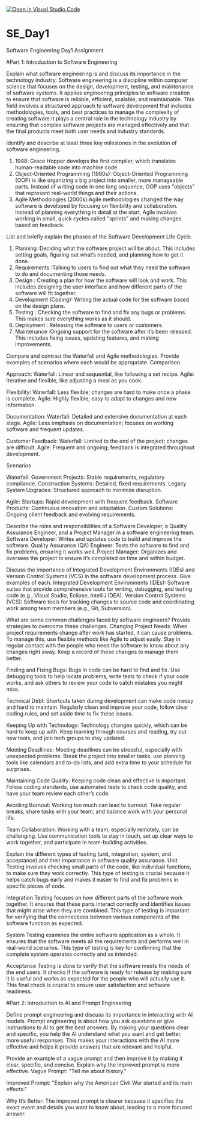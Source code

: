 [![Open in Visual Studio Code](https://classroom.github.com/assets/open-in-vscode-2e0aaae1b6195c2367325f4f02e2d04e9abb55f0b24a779b69b11b9e10269abc.svg)](https://classroom.github.com/online_ide?assignment_repo_id=15569041&assignment_repo_type=AssignmentRepo)
# SE_Day1
Software Engineering Day1 Assignment

#Part 1: Introduction to Software Engineering

Explain what software engineering is and discuss its importance in the technology industry.
Software engineering is a discipline within computer science that focuses on the design, development, testing, and maintenance of software systems. It applies engineering principles to software creation to ensure that software is reliable, efficient, scalable, and maintainable. This field involves a structured approach to software development that includes methodologies, tools, and best practices to manage the complexity of creating software.It plays a central role in the technology industry by ensuring that complex software projects are managed effectively and that the final products meet both user needs and industry standards.

Identify and describe at least three key milestones in the evolution of software engineering.
1. 1948: Grace Hopper develops the first compiler, which translates human-readable code into machine code.
2. Object-Oriented Programming (1980s): Object-Oriented Programming (OOP) is like organizing a big project into smaller, more manageable parts. Instead of writing code in one long sequence, OOP uses "objects" that represent real-world things and their actions.
3. Agile Methodologies (2000s):Agile methodologies changed the way software is developed by focusing on flexibility and collaboration. Instead of planning everything in detail at the start, Agile involves working in small, quick cycles called "sprints" and making changes based on feedback.

List and briefly explain the phases of the Software Development Life Cycle.
1. Planning :Deciding what the software project will be about. This includes setting goals, figuring out what’s needed, and planning how to get it done.
2. Requirements :Talking to users to find out what they need the software to do and documenting those needs.
3. Design : Creating a plan for how the software will look and work. This includes designing the user interface and how different parts of the software will fit together.
4. Development (Coding): Writing the actual code for the software based on the design plans.
5. Testing : Checking the software to find and fix any bugs or problems. This makes sure everything works as it should.
6. Deployment : Releasing the software to users or customers.
7. Maintenance :Ongoing support for the software after it’s been released. This includes fixing issues, updating features, and making improvements.

Compare and contrast the Waterfall and Agile methodologies. Provide examples of scenarios where each would be appropriate.
Comparison

Approach:
Waterfall: Linear and sequential, like following a set recipe.
Agile: Iterative and flexible, like adjusting a meal as you cook.

Flexibility:
Waterfall: Less flexible; changes are hard to make once a phase is complete.
Agile: Highly flexible; easy to adapt to changes and new information.

Documentation:
Waterfall: Detailed and extensive documentation at each stage.
Agile: Less emphasis on documentation; focuses on working software and frequent updates.

Customer Feedback:
Waterfall: Limited to the end of the project; changes are difficult.
Agile: Frequent and ongoing; feedback is integrated throughout development.

Scenarios

Waterfall:
Government Projects: Stable requirements, regulatory compliance.
Construction Systems: Detailed, fixed requirements.
Legacy System Upgrades: Structured approach to minimize disruption.

Agile:
Startups: Rapid development with frequent feedback.
Software Products: Continuous innovation and adaptation.
Custom Solutions: Ongoing client feedback and evolving requirements.

Describe the roles and responsibilities of a Software Developer, a Quality Assurance Engineer, and a Project Manager in a software engineering team.
Software Developer: Writes and updates code to build and improve the software.
Quality Assurance (QA) Engineer: Tests the software to find and fix problems, ensuring it works well.
Project Manager: Organizes and oversees the project to ensure it’s completed on time and within budget.


Discuss the importance of Integrated Development Environments (IDEs) and Version Control Systems (VCS) in the software development process. Give examples of each.
Integrated Development Environments (IDEs): Software suites that provide comprehensive tools for writing, debugging, and testing code (e.g., Visual Studio, Eclipse, IntelliJ IDEA).
Version Control Systems (VCS): Software tools for tracking changes to source code and coordinating work among team members (e.g., Git, Subversion).


What are some common challenges faced by software engineers? Provide strategies to overcome these challenges.
Changing Project Needs: When project requirements change after work has started, it can cause problems. To manage this, use flexible methods like Agile to adjust easily. Stay in regular contact with the people who need the software to know about any changes right away. Keep a record of these changes to manage them better.

Finding and Fixing Bugs: Bugs in code can be hard to find and fix. Use debugging tools to help locate problems, write tests to check if your code works, and ask others to review your code to catch mistakes you might miss.

Technical Debt: Shortcuts taken during development can make code messy and hard to maintain. Regularly clean and improve your code, follow clear coding rules, and set aside time to fix these issues.

Keeping Up with Technology: Technology changes quickly, which can be hard to keep up with. Keep learning through courses and reading, try out new tools, and join tech groups to stay updated.

Meeting Deadlines: Meeting deadlines can be stressful, especially with unexpected problems. Break the project into smaller tasks, use planning tools like calendars and to-do lists, and add extra time to your schedule for surprises.

Maintaining Code Quality: Keeping code clean and effective is important. Follow coding standards, use automated tests to check code quality, and have your team review each other’s code.

Avoiding Burnout: Working too much can lead to burnout. Take regular breaks, share tasks with your team, and balance work with your personal life.

Team Collaboration: Working with a team, especially remotely, can be challenging. Use communication tools to stay in touch, set up clear ways to work together, and participate in team-building activities.



Explain the different types of testing (unit, integration, system, and acceptance) and their importance in software quality assurance.
Unit Testing involves checking small parts of the code, like individual functions, to make sure they work correctly. This type of testing is crucial because it helps catch bugs early and makes it easier to find and fix problems in specific pieces of code.

Integration Testing focuses on how different parts of the software work together. It ensures that these parts interact correctly and identifies issues that might arise when they are combined. This type of testing is important for verifying that the connections between various components of the software function as expected.

System Testing examines the entire software application as a whole. It ensures that the software meets all the requirements and performs well in real-world scenarios. This type of testing is key for confirming that the complete system operates correctly and as intended.

Acceptance Testing is done to verify that the software meets the needs of the end users. It checks if the software is ready for release by making sure it is useful and works as expected for the people who will actually use it. This final check is crucial to ensure user satisfaction and software readiness.


#Part 2: Introduction to AI and Prompt Engineering


Define prompt engineering and discuss its importance in interacting with AI models.
Prompt engineering is about how you ask questions or give instructions to AI to get the best answers. By making your questions clear and specific, you help the AI understand what you want and get better, more useful responses. This makes your interactions with the AI more effective and helps it provide answers that are relevant and helpful.


Provide an example of a vague prompt and then improve it by making it clear, specific, and concise. Explain why the improved prompt is more effective.
Vague Prompt: "Tell me about history."

Improved Prompt: "Explain why the American Civil War started and its main effects."

Why It’s Better: The improved prompt is clearer because it specifies the exact event and details you want to know about, leading to a more focused answer.

